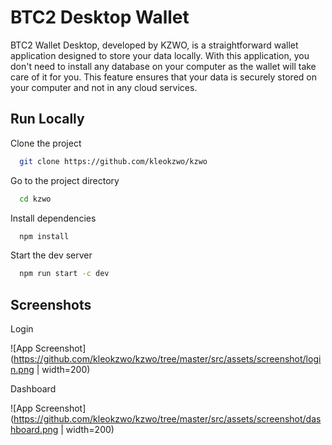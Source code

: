 
# BTC2 Desktop Wallet

BTC2 Wallet Desktop, developed by KZWO, is a straightforward wallet application designed to store your data locally. With this application, you don't need to install any database on your computer as the wallet will take care of it for you. This feature ensures that your data is securely stored on your computer and not in any cloud services.


## Run Locally

Clone the project

```bash
  git clone https://github.com/kleokzwo/kzwo
```

Go to the project directory

```bash
  cd kzwo
```

Install dependencies

```bash
  npm install
```

Start the dev server

```bash
  npm run start -c dev
```


## Screenshots

Login

![App Screenshot](https://github.com/kleokzwo/kzwo/tree/master/src/assets/screenshot/login.png | width=200)

Dashboard

![App Screenshot](https://github.com/kleokzwo/kzwo/tree/master/src/assets/screenshot/dashboard.png | width=200)

